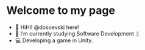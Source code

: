 <h1> Welcome to my page </h1>

- 👋 HiHi! @dosoevski here!
- 🌱 I’m currently studying Software Development :)
- 💻 Developing a game in Unity.

<!---
dosoevski/dosoevski is a ✨ special ✨ repository because its `README.md` (this file) appears on your GitHub profile.
You can click the Preview link to take a look at your changes.
--->
